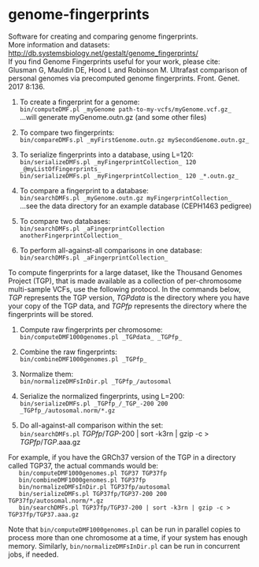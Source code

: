 # genome-fingerprints
Software for creating and comparing genome fingerprints.  
More information and datasets: http://db.systemsbiology.net/gestalt/genome_fingerprints/  
If you find Genome Fingerprints useful for your work, please cite:  
Glusman G, Mauldin DE, Hood L and Robinson M. Ultrafast comparison of personal genomes via precomputed genome fingerprints. Front. Genet. 2017 8:136.

1. To create a fingerprint for a genome:  
	`bin/computeDMF.pl _myGenome path-to-my-vcfs/myGenome.vcf.gz_`  
	...will generate myGenome.outn.gz (and some other files)

2. To compare two fingerprints:  
	`bin/compareDMFs.pl _myFirstGenome.outn.gz mySecondGenome.outn.gz_`

3. To serialize fingerprints into a database, using L=120:  
	`bin/serializeDMFs.pl _myFingerprintCollection_ 120 _@myListOfFingerprints_`  
	`bin/serializeDMFs.pl _myFingerprintCollection_ 120 _*.outn.gz_`

4. To compare a fingerprint to a database:  
	`bin/searchDMFs.pl _myGenome.outn.gz myFingerprintCollection_`  
	...see the data directory for an example database (CEPH1463 pedigree)

5. To compare two databases:  
	`bin/searchDMFs.pl _aFingerprintCollection anotherFingerprintCollection_`

6. To perform all-against-all comparisons in one database:  
	`bin/searchDMFs.pl _aFingerprintCollection_`

To compute fingerprints for a large dataset, like the Thousand Genomes Project (TGP), that is made available as a collection of per-chromosome multi-sample VCFs, use the following protocol. In the commands below, _TGP_ represents the TGP version, _TGPdata_ is the directory where you have your copy of the TGP data, and _TGPfp_ represents the directory where the fingerprints will be stored.

1. Compute raw fingerprints per chromosome:  
	`bin/computeDMF1000genomes.pl _TGPdata_ _TGPfp_`

2. Combine the raw fingerprints:  
	`bin/combineDMF1000genomes.pl _TGPfp_`

3. Normalize them:  
	`bin/normalizeDMFsInDir.pl _TGPfp_/autosomal`

4. Serialize the normalized fingerprints, using L=200:  
	`bin/serializeDMFs.pl _TGPfp_/_TGP_-200 200 _TGPfp_/autosomal.norm/*.gz`

5. Do all-against-all comparison within the set:  
	`bin/searchDMFs.pl` _TGPfp_/_TGP_-200 | sort -k3rn | gzip -c > _TGPfp_/_TGP_.aaa.gz

For example, if you have the GRCh37 version of the TGP in a directory called TGP37, the actual commands would be:  
`	bin/computeDMF1000genomes.pl TGP37 TGP37fp`  
`	bin/combineDMF1000genomes.pl TGP37fp`  
`	bin/normalizeDMFsInDir.pl TGP37fp/autosomal`  
`	bin/serializeDMFs.pl TGP37fp/TGP37-200 200 TGP37fp/autosomal.norm/*.gz`  
`	bin/searchDMFs.pl TGP37fp/TGP37-200 | sort -k3rn | gzip -c > TGP37fp/TGP37.aaa.gz`

Note that `bin/computeDMF1000genomes.pl` can be run in parallel copies to process more than one chromosome at a time, if your system has enough memory. Similarly, `bin/normalizeDMFsInDir.pl` can be run in concurrent jobs, if needed.
